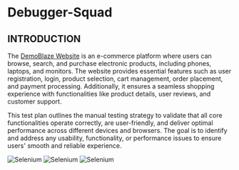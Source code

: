# Debugger-Squad
## INTRODUCTION
The [DemoBlaze Website](https://www.demoblaze.com/index.html "Visit DemoBlaze")
is an e-commerce platform where users can browse, search, and purchase electronic products, including phones, laptops, and monitors. The website provides essential features such as user registration, login, product selection, cart management, order placement, and payment processing. Additionally, it ensures a seamless shopping experience with functionalities like product details, user reviews, and customer support.

This test plan outlines the manual testing strategy to validate that all core functionalities operate correctly, are user-friendly, and deliver optimal performance across different devices and browsers. The goal is to identify and address any usability, functionality, or performance issues to ensure users' smooth and reliable experience.

![Selenium](https://img.shields.io/badge/Selenium-Automation-green?style=for-the-badge&logo=selenium&logoColor=white)
![Selenium](https://img.shields.io/badge/Selenium-Automation-green?style=flat&logo=selenium&logoColor=white)
![Selenium](https://img.shields.io/badge/Selenium-Automation-green?style=for-the-badge&logo=selenium)


